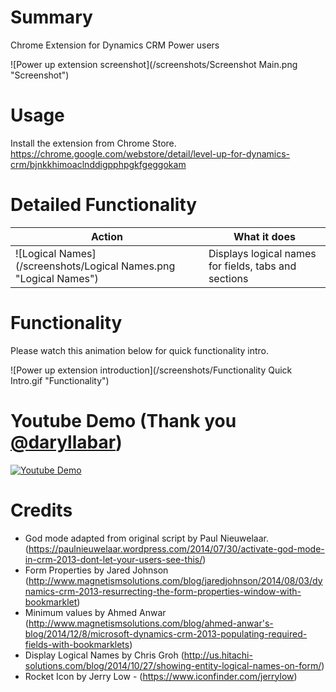 # Summary
Chrome Extension for Dynamics CRM Power users

![Power up extension screenshot](/screenshots/Screenshot Main.png "Screenshot")

# Usage
Install the extension from Chrome Store. https://chrome.google.com/webstore/detail/level-up-for-dynamics-crm/bjnkkhimoaclnddigpphpgkfgeggokam

# Detailed Functionality

Action | What it does
--- | ---
![Logical Names](/screenshots/Logical Names.png "Logical Names") | Displays logical names for fields, tabs and sections

# Functionality
Please watch this animation below for quick functionality intro.

![Power up extension introduction](/screenshots/Functionality Quick Intro.gif "Functionality")

# Youtube Demo (Thank you [@daryllabar](https://github.com/daryllabar))
[![Youtube Demo](https://img.youtube.com/vi/zqPGeOH1OF4/0.jpg)](https://youtu.be/zqPGeOH1OF4)

# Credits
* God mode adapted from original script by Paul Nieuwelaar. (https://paulnieuwelaar.wordpress.com/2014/07/30/activate-god-mode-in-crm-2013-dont-let-your-users-see-this/)
* Form Properties by Jared Johnson (http://www.magnetismsolutions.com/blog/jaredjohnson/2014/08/03/dynamics-crm-2013-resurrecting-the-form-properties-window-with-bookmarklet)
* Minimum values by Ahmed Anwar (http://www.magnetismsolutions.com/blog/ahmed-anwar's-blog/2014/12/8/microsoft-dynamics-crm-2013-populating-required-fields-with-bookmarklets)
* Display Logical Names by Chris Groh (http://us.hitachi-solutions.com/blog/2014/10/27/showing-entity-logical-names-on-form/)
* Rocket Icon by Jerry Low - (https://www.iconfinder.com/jerrylow)
